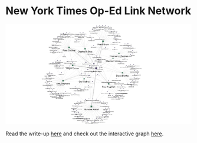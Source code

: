 # New York Times Op-Ed Link Network

![](https://raw.githubusercontent.com/etachov/nyt_opinion_citations/master/2018-01-28-nyt-graph-header.png)

Read the write-up [here](http://etachov.io/) and check out the interactive graph [here](http://etachov.io/projects/nyt_citation_graph.html).
